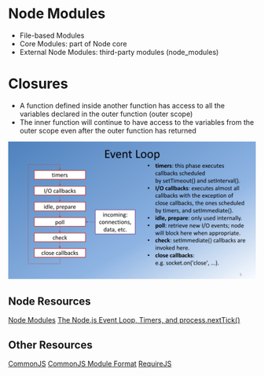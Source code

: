 # **Node Modules**

* File-based Modules
* Core Modules: part of Node core
* External Node Modules: third-party modules (node_modules)


# **Closures**

 * A function defined inside another function has access to all the variables declared in the outer function (outer scope)
 * The inner function will continue to have access to the variables from the outer scope even after the outer function has returned

 
 ![Pillars](./EventLoop.png)


## Node Resources
[Node Modules](https://nodejs.org/api/modules.html)
[The Node.js Event Loop, Timers, and process.nextTick()](https://nodejs.org/en/docs/guides/event-loop-timers-and-nexttick/)

## Other Resources

[CommonJS](http://www.commonjs.org/)
[CommonJS Module Format](http://wiki.commonjs.org/wiki/Modules/1.1.1)
[RequireJS](http://requirejs.org/)
 